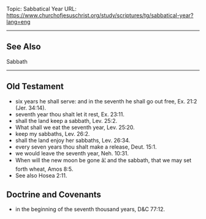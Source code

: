 Topic: Sabbatical Year
URL: https://www.churchofjesuschrist.org/study/scriptures/tg/sabbatical-year?lang=eng

---

## See Also

Sabbath

---

## Old Testament

- six years he shall serve: and in the seventh he shall go out free, Ex. 21:2 (Jer. 34:14).
- seventh year thou shalt let it rest, Ex. 23:11.
- shall the land keep a sabbath, Lev. 25:2.
- What shall we eat the seventh year, Lev. 25:20.
- keep my sabbaths, Lev. 26:2.
- shall the land enjoy her sabbaths, Lev. 26:34.
- every seven years thou shalt make a release, Deut. 15:1.
- we would leave the seventh year, Neh. 10:31.
- When will the new moon be gone â¦ and the sabbath, that we may set forth wheat, Amos 8:5.
- See also Hosea 2:11.

## Doctrine and Covenants

- in the beginning of the seventh thousand years, D&C 77:12.

